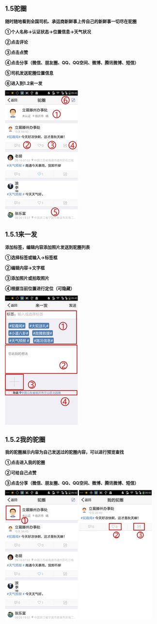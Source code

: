 ## **1.5驼圈**

**随时随地看到全国司机、承运商新鲜事上传自己的新鲜事一切尽在驼圈**

**①个人名称→认证状态→位置信息→天气状况**

**②点击评论**

**③点击点赞**

**④点击分享（微信、朋友圈、QQ、QQ空间、微博、腾讯微博、短信）**

**⑤司机发送驼圈位置信息**

**⑥进入到1.2来一发**

![](/assets/驼圈列表121.png)

## **1.5.1来一发**

**添加标签，编辑内容添加照片发送到驼圈列表**

**①选择标签或输入→标签框**

**②编辑内容→文字框**

**③添加照片或拍取照片**

**④根据当前位置进行定位（可隐藏）**

![](/assets/来一发121.png)

## **1.5.2我的驼圈**

**我的驼圈展示内容为自己发送过的驼圈内容，可以进行预览查找**

**①点击进入我的驼圈**

**②可给自己点赞**

**③点击分享（微信、朋友圈、QQ、QQ空间、微博、腾讯微博、短信）**

![](/assets/我的驼圈1212.png)   ![](/assets/我的驼圈121.png)






